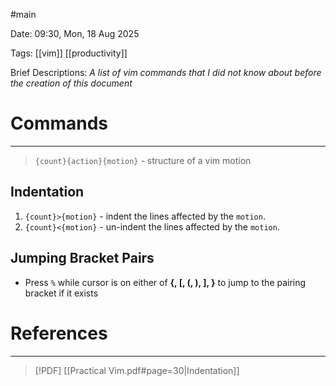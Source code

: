 #main

Date: 09:30, Mon, 18 Aug 2025

Tags: [[vim]] [[productivity]]

Brief Descriptions: *A list of vim commands that I did not know about before the creation of this document*

# Commands
---
> `{count}{action}{motion}` - structure of a vim motion
## Indentation

1. `{count}>{motion}` - indent the lines affected by the `motion`. 
2. `{count}<{motion}` - un-indent the lines affected by the `motion`.

## Jumping Bracket Pairs

- Press `%` while cursor is on either of **{, [, (, ), ], }** to jump to the pairing bracket if it exists

# References
---
> [!PDF] [[Practical Vim.pdf#page=30|Indentation]]
